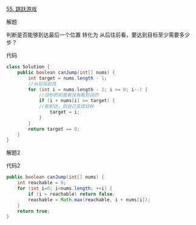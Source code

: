 [55. 跳跃游戏](https://leetcode-cn.com/problems/jump-game/)

解题

判断是否能够到达最后一个位置 
转化为
从后往前看，要达到目标至少需要多少步？

代码
```java
class Solution {
    public boolean canJump(int[] nums) {
        int target = nums.length - 1;
        //从后往前找
        for (int i = nums.length - 2; i >= 0; i--) {
            //目标的前面有没有能到达的
            if (i + nums[i] >= target) {
            //能到达，则自己变成目标
                target = i;
            }
        }
        return target == 0;
    }
}
```

解题2


代码2

```java
public boolean canJump(int[] nums) {
    int reachable = 0;
    for (int i=0; i<nums.length; ++i) {
        if (i > reachable) return false;
        reachable = Math.max(reachable, i + nums[i]);
    }
    return true;
}
```